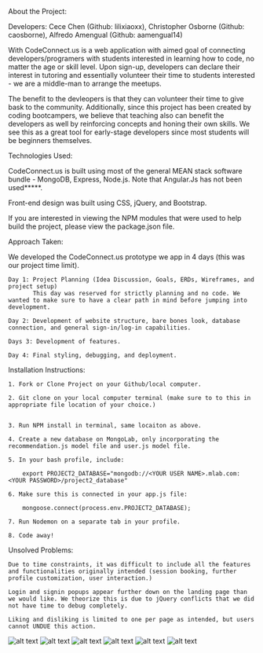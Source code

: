 About the Project:

Developers: Cece Chen (Github: lilixiaoxx), Christopher Osborne (Github: caosborne), Alfredo Amengual (Github: aamengual14)

With CodeConnect.us is a web application with aimed goal of connecting developers/programers
with students interested in learning how to code, no matter the age or skill level. Upon sign-up,
developers can declare their interest in tutoring and essentially volunteer their time to students interested - we are a middle-man to arrange the meetups. 

The benefit to the devleopers is that they can volunteer their time to give bask to the community. Additionally, since this project has been created by coding bootcampers, we believe that teaching also can benefit the developers as well by reinforcing concepts and honing their own skills. We see this as a great tool for early-stage developers since most students will be beginners themselves. 


Technologies Used:


CodeConnect.us is built using most of the general MEAN stack software bundle - MongoDB, Express, Node.js. Note that Angular.Js has not been used*****. 

Front-end design was built using CSS, jQuery, and Bootstrap.

If you are interested in viewing the NPM modules that were used to help build the project, please view the package.json file.


Approach Taken: 


We developed the CodeConnect.us prototype we app in 4 days (this was our project time limit).

    Day 1: Project Planning (Idea Discussion, Goals, ERDs, Wireframes, and project setup)
           This day was reserved for strictly planning and no code. We wanted to make sure to have a clear path in mind before jumping into development. 

    Day 2: Development of website structure, bare bones look, database connection, and general sign-in/log-in capabilities.

    Days 3: Development of features.

    Day 4: Final styling, debugging, and deployment.



Installation Instructions:

    1. Fork or Clone Project on your Github/local computer.

    2. Git clone on your local computer terminal (make sure to to this in appropriate file location of your choice.)


    3. Run NPM install in terminal, same locaiton as above.

    4. Create a new database on MongoLab, only incorporating the recommendation.js model file and user.js model file. 

    5. In your bash profile, include: 

        export PROJECT2_DATABASE="mongodb://<YOUR USER NAME>.mlab.com:<YOUR PASSWORD>/project2_database"

    6. Make sure this is connected in your app.js file:

        mongoose.connect(process.env.PROJECT2_DATABASE);

    7. Run Nodemon on a separate tab in your profile. 

    8. Code away!



Unsolved Problems:

    Due to time constraints, it was difficult to include all the features and functionalities originally intended (session booking, further profile customization, user interaction.)

    Login and signin popups appear further down on the landing page than we would like. We theorize this is due to jQuery conflicts that we did not have time to debug completely. 

    Liking and disliking is limited to one per page as intended, but users cannot UNDUE this action.

![alt text](/public/Development_images/initialplanning.jpg "Description goes here")
![alt text](/public/Development_images/mvp.jpg "Description goes here")
![alt text](/public/Development_images/Erd.jpg "Description goes here")
![alt text](/public/Development_images/wireframe.jpg "Description goes here")
![alt text](/public/Development_images/bonusfeatures.jpg "Description goes here")
![alt text](/public/Development_images/finalplanning.jpg "Description goes here")



